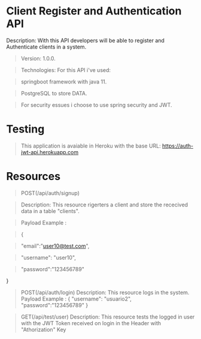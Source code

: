 # Client Register and Authentication API
Description: With this API developers will be able to register and Authenticate clients in a system.
>Version: 1.0.0.

>Technologies: For this API i've used: 

>springboot framework with java 11.

>PostgreSQL to store DATA. 

>For security essues i choose to use spring security and JWT.

# Testing
>This application is avaiable in Heroku with the base URL: https://auth-jwt-api.herokuapp.com

# Resources
> POST(/api/auth/signup)

>Description: This resource rigerters a client and store the rececived data in a table "clients".

> Payload Example :

> {

>	"email":"user10@test.com",

>	"username": "user10",

>	"password":"123456789"

}

> POST(/api/auth/login)
>Description: This resource logs in the system.
> Payload Example :
> {
>	"username": "usuario2",
>	"password":"123456789"
>}

> GET(/api/test/user)
>Description: This resource tests the logged in user with the JWT Token received on login in the Header with "Athorization" Key

